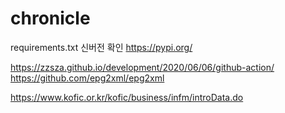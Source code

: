 # chronicle
requirements.txt 신버전 확인
https://pypi.org/

https://zzsza.github.io/development/2020/06/06/github-action/
https://github.com/epg2xml/epg2xml

https://www.kofic.or.kr/kofic/business/infm/introData.do
